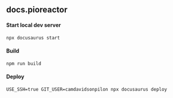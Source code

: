 ## docs.pioreactor

#### Start local dev server

```
npx docusaurus start
```

#### Build

```
npm run build

```


#### Deploy
```
USE_SSH=true GIT_USER=camdavidsonpilon npx docusaurus deploy
```